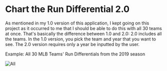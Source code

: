 # Chart the Run Differential 2.0

As mentioned in my 1.0 version of this application, I kept going on this project as it occurred to me that I should be able to do this with all 30 teams at once. That's basically the difference between 1.0 and 2.0: 2.0 includes all the teams. In the 1.0 version, you pick the team and year that you want to see. The 2.0 version requires only a year be inputted by the user. 

Example: All 30 MLB Teams' Run Differentials from the 2019 season

![All](https://user-images.githubusercontent.com/65614069/148474129-d84ce0fd-6f63-49cc-a5f7-d5c3cad9dca8.png)
